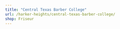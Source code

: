 ```yaml
---
title: "Central Texas Barber College"
url: /harker-heights/central-texas-barber-college/
shop: Friseur
---
```

